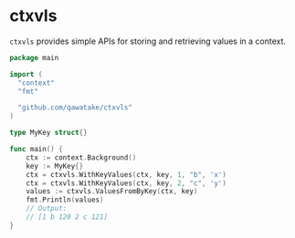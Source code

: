 # ctxvls

`ctxvls` provides simple APIs for storing and retrieving values in a context.

```go
package main

import (
  "context"
  "fmt"

  "github.com/qawatake/ctxvls"
)

type MyKey struct{}

func main() {
	ctx := context.Background()
	key := MyKey{}
	ctx = ctxvls.WithKeyValues(ctx, key, 1, "b", 'x')
	ctx = ctxvls.WithKeyValues(ctx, key, 2, "c", 'y')
	values := ctxvls.ValuesFromByKey(ctx, key)
	fmt.Println(values)
	// Output:
	// [1 b 120 2 c 121]
}
```
